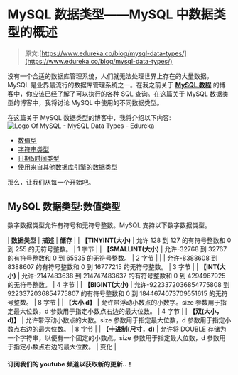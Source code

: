 # MySQL 数据类型——MySQL 中数据类型的概述

> 原文:[https://www.edureka.co/blog/mysql-data-types/](https://www.edureka.co/blog/mysql-data-types/)

没有一个合适的数据库管理系统，人们就无法处理世界上存在的大量数据。MySQL 是业界最流行的数据库管理系统之一。在我之前关于 [**MySQL 教程**](https://www.edureka.co/blog/mysql-tutorial/) 的博客中，你应该已经了解了可以执行的各种 SQL 查询。在这篇关于 MySQL 数据类型的博客中，我将讨论 MySQL 中使用的不同数据类型。

在这篇关于 MySQL 数据类型的博客中，我将介绍以下内容:![Logo Of MySQL - MySQL Data Types - Edureka](../Images/158054a283f508cb680ce127b8e59675.png)

*   [数值型](#Numeric%20Types)
*   [字符串类型](#String%20Types)
*   [日期&时间类型](#DateTime)
*   [使用来自其他数据库引擎的数据类型](#Use%20Data%20Types)

那么，让我们从每一个开始吧。

## **MySQL 数据类型:数值类型**

数字数据类型允许有符号和无符号整数。MySQL 支持以下数字数据类型。

| **数据类型** | **描述** | **储存** |
| **【TINYINT(大小)** | 允许 128 到 127 的有符号整数和 0 到 255 的无符号整数。 | 1 字节 |
| **【SMALLINT(大小)** | 允许-32768 到 32767 的有符号整数和 0 到 65535 的无符号整数。 | 2 字节 |
|  | 允许-8388608 到 8388607 的有符号整数和 0 到 16777215 的无符号整数。 | 3 字节 |
| **【INT(大小)** | 允许-2147483638 到 214747483637 的有符号整数和 0 到 4294967925 的无符号整数。 | 4 字节 |
| **【BIGINT(大小)** | 允许-9223372036854775808 到 9223372036854775807 的有符号整数和 0 到 1844674073709551615 的无符号整数。 | 8 字节 |
| **【大小 d】** | 允许带浮动小数点的小数字。size 参数用于指定最大位数，d 参数用于指定小数点右边的最大位数。 | 4 字节 |
| **【双(大小，d)】** | 允许带浮动小数点的大数。size 参数用于指定最大位数，d 参数用于指定小数点右边的最大位数。 | 8 字节 |
| **【十进制(尺寸，d)** | 允许将 DOUBLE 存储为一个字符串，以便有一个固定的小数点。size 参数用于指定最大位数，d 参数用于指定小数点右边的最大位数。 | 变化 |

#### 订阅我们的 youtube 频道以获取新的更新..！